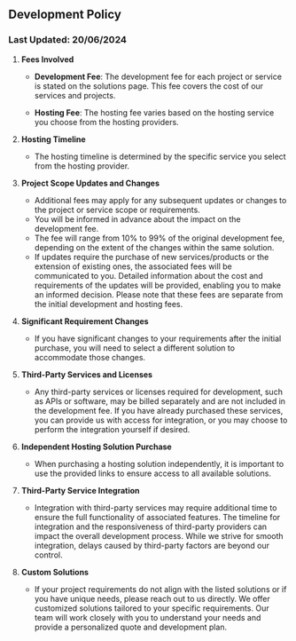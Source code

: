 ## Development Policy
### Last Updated: 20/06/2024

1. **Fees Involved**

    - **Development Fee**: The development fee for each project or service is stated on the solutions page. This fee covers the cost of our services and projects.

    - **Hosting Fee**: The hosting fee varies based on the hosting service you choose from the hosting providers.


2. **Hosting Timeline**

    - The hosting timeline is determined by the specific service you select from the hosting provider.


3. **Project Scope Updates and Changes**
    - Additional fees may apply for any subsequent updates or changes to the project or service scope or requirements.
    - You will be informed in advance about the impact on the development fee.
    - The fee will range from 10% to 99% of the original development fee, depending on the extent of the changes within the same solution.
    - If updates require the purchase of new services/products or the extension of existing ones, the associated fees will be communicated to you. Detailed information about the cost and requirements of the updates will be provided, enabling you to make an informed decision. Please note that these fees are separate from the initial development and hosting fees.


4. **Significant Requirement Changes**
    - If you have significant changes to your requirements after the initial purchase, you will need to select a different solution to accommodate those changes.


5. **Third-Party Services and Licenses**
    - Any third-party services or licenses required for development, such as APIs or software, may be billed separately and are not included in the development fee. If you have already purchased these services, you can provide us with access for integration, or you may choose to perform the integration yourself if desired.


6. **Independent Hosting Solution Purchase**
    - When purchasing a hosting solution independently, it is important to use the provided links to ensure access to all available solutions.


7. **Third-Party Service Integration**
    - Integration with third-party services may require additional time to ensure the full functionality of associated features. The timeline for integration and the responsiveness of third-party providers can impact the overall development process. While we strive for smooth integration, delays caused by third-party factors are beyond our control.


8. **Custom Solutions**
    - If your project requirements do not align with the listed solutions or if you have unique needs, please reach out to us directly. We offer customized solutions tailored to your specific requirements. Our team will work closely with you to understand your needs and provide a personalized quote and development plan.
